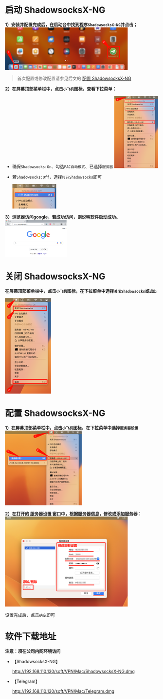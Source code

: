 # 启动 ShadowsocksX-NG

**1）安装并配置完成后，在启动台中找到程序`ShadowsocksX-NG`并点击；** 
<img src="assets/image-20241022174455711.png" alt="image-20241022174455711" style="width:80%; height: auto;"> 

>   首次配置或修改配置请参见后文的 [配置 ShadowsocksX-NG](#peizhi) 

**2）在屏幕顶部菜单栏中，点击`小飞机`图标，查看下拉菜单：** 

-   确保`Shadowsocks:On`、勾选`PAC自动模式`、已选择`服务器` 
      <img src="assets/image-20241022175737117.png" alt="image-20241022175737117" style="width:30%; height: auto;"> 

-   若`Shadowsocks:Off`，选择`打开Shadowsocks`即可

    <img src="assets/image-20241022175613844.png" alt="image-20241022175613844" style="width:30%; height: auto;"> 

**3）浏览器访问[google](https://www.google.com)，若成功访问，则说明软件启动成功。** 
<img src="assets/image-20241022175943819.png" alt="image-20241022175943819" style="width:40%; height: auto;"> 



# 关闭 ShadowsocksX-NG

**在屏幕顶部菜单栏中，点击`小飞机`图标，在下拉菜单中选择`关闭Shadowsocks`或`退出`** 

<img src="assets/image-20241022174859170.png" alt="image-20241022174859170" style="width:30%; height: auto;"> 



# <span id="peizhi">配置 ShadowsocksX-NG</span> 

**1）在屏幕顶部菜单栏中，点击`小飞机`图标，在下拉菜单中选择`服务器设置`** 
<img src="assets/image-20241022180640524.png" alt="image-20241022180640524" style="width:50%; height: auto;"> 

**2）在打开的 服务器设置 窗口中，根据服务器信息，修改或添加服务器：** 
<img src="assets/image-20241022181134158.png" alt="image-20241022181134158" style="width:80%; height: auto;"> 

设置完成后，点击`确定`即可



# 软件下载地址

**注意：须在公司内网环境访问** 

-   【ShadowsocksX-NG】

    <a>http://192.168.110.130/soft/VPN/Mac/ShadowsocksX-NG.dmg</a> 

-   【Telegram】

    <a>http://192.168.110.130/soft/VPN/Mac/Telegram.dmg</a> 







